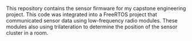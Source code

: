 This repository contains the sensor firmware for my capstone engineering project. This code was integrated into a FreeRTOS project that communicated sensor data using low-frequency radio modules. These modules also using trilateration to determine the position of the sensor cluster in a room.
